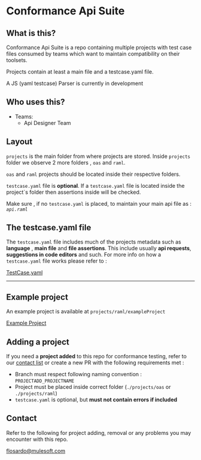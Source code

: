 # Conformance Api Suite

## What is this?
Conformance Api Suite is a repo containing multiple projects with test case files 
consumed by teams which want to maintain compatibility on their toolsets.

Projects contain at least a main file and a testcase.yaml file.

A JS (yaml testcase) Parser is currently in development


## Who uses this?

- Teams:
    - Api Designer Team


## Layout
`projects` is the main folder from where projects are stored. Inside `projects` folder 
we observe 2 more folders , `oas` and `raml`.

`oas` and `raml` projects should be located inside their respective folders.

`testcase.yaml` file is **optional**. If a `testcase.yaml` file is located inside the project`s
folder then assertions inside will be checked.

Make sure , if no `testcase.yaml` is placed, to maintain your main api file as : *`api.raml`*



## The testcase.yaml file
The `testcase.yaml` file includes much of the projects metadata such as **language**
, **main file** and **file assertions**.
This include usually **api requests**, **suggestions in code editors** and such.
For more info on how a `testcase.yaml` file works please refer to :

[TestCase.yaml](docs/TESTCASE.YAML.md)


-----

## Example project

An example project is available at `projects/raml/exampleProject`

[Example Project](projects/raml/exampleProject)

## Adding a project
If you need a **project added** to this repo for conformance testing, refer to our [contact list](#contact)
or create a new PR with the following requirements met :

- Branch must respect following naming convention : `PROJECTADD_PROJECTNAME`
- Project must be placed inside correct folder (`./projects/oas` or `./projects/raml`)
- `testcase.yaml` is optional, but **must not contain errors if included**


## Contact
Refer to the following for project adding, removal or any problems you may encounter
with this repo.

[flosardo@mulesoft.com](mailTo:flosardo@mulesoft.com)
